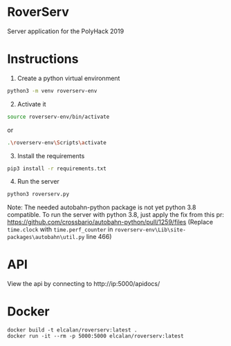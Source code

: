 # RoverServ
Server application for the PolyHack 2019

# Instructions
1. Create a python virtual environment
```bash
python3 -m venv roverserv-env
```
2. Activate it
```bash
source roverserv-env/bin/activate
```
or
```bash
.\roverserv-env\Scripts\activate
```
3. Install the requirements
```bash
pip3 install -r requirements.txt
```
4. Run the server
```bash
python3 roverserv.py
```

Note: The needed autobahn-python package is not yet python 3.8 compatible.
To run the server with python 3.8, just apply the fix from this pr:
https://github.com/crossbario/autobahn-python/pull/1259/files
(Replace `time.clock` with `time.perf_counter` in `roverserv-env\Lib\site-packages\autobahn\util.py` line 466)

# API
View the api by connecting to http://ip:5000/apidocs/

# Docker
```
docker build -t elcalan/roverserv:latest .
docker run -it --rm -p 5000:5000 elcalan/roverserv:latest
```

